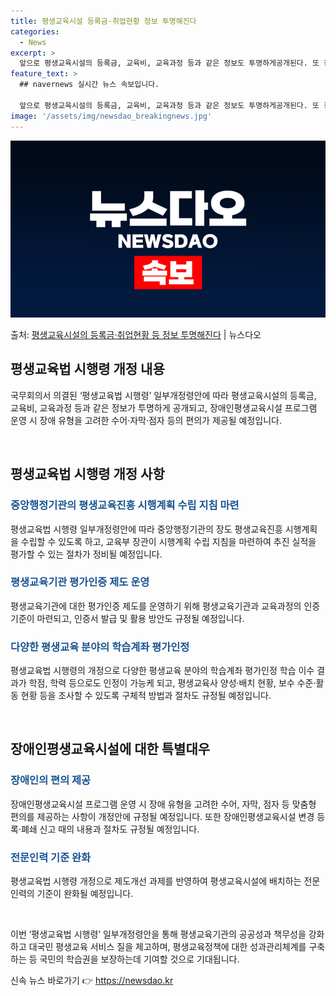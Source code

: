```yaml
---
title: 평생교육시설 등록금·취업현황 정보 투명해진다
categories:
  - News
excerpt: >
  앞으로 평생교육시설의 등록금, 교육비, 교육과정 등과 같은 정보도 투명하게공개된다. 또 장애인평생교육시설 프…
feature_text: >
  ## navernews 실시간 뉴스 속보입니다.

  앞으로 평생교육시설의 등록금, 교육비, 교육과정 등과 같은 정보도 투명하게공개된다. 또 장애인평생교육시설 프…
image: '/assets/img/newsdao_breakingnews.jpg'
---
```


![뉴스다오 속보](/assets/img/newsdao_breakingnews.jpg)

<p>출처: <a href="https://newsdao.kr/3569" rel="dofollow">평생교육시설의 등록금·취업현황 등 정보 투명해진다</a> | 뉴스다오</p>

<h2 data-ke-size="size26">평생교육법 시행령 개정 내용</h2>
국무회의서 의결된 ‘평생교육법 시행령’ 일부개정령안에 따라 평생교육시설의 등록금, 교육비, 교육과정 등과 같은 정보가 투명하게 공개되고, 장애인평생교육시설 프로그램 운영 시 장애 유형을 고려한 수어·자막·점자 등의 편의가 제공될 예정입니다.

<p data-ke-size="size16">&nbsp;</p>

<h2 data-ke-size="size24">평생교육법 시행령 개정 사항</h2>
<h3><span style="color: #1a5490;">중앙행정기관의 평생교육진흥 시행계획 수립 지침 마련</span></h3>
평생교육법 시행령 일부개정령안에 따라 중앙행정기관의 장도 평생교육진흥 시행계획을 수립할 수 있도록 하고, 교육부 장관이 시행계획 수립 지침을 마련하여 추진 실적을 평가할 수 있는 절차가 정비될 예정입니다.

<h3><span style="color: #1a5490;">평생교육기관 평가인증 제도 운영</span></h3>
평생교육기관에 대한 평가인증 제도를 운영하기 위해 평생교육기관과 교육과정의 인증 기준이 마련되고, 인증서 발급 및 활용 방안도 규정될 예정입니다.

<h3><span style="color: #1a5490;">다양한 평생교육 분야의 학습계좌 평가인정</span></h3>
평생교육법 시행령의 개정으로 다양한 평생교육 분야의 학습계좌 평가인정 학습 이수 결과가 학점, 학력 등으로도 인정이 가능케 되고, 평생교육사 양성·배치 현황, 보수 수준·활동 현황 등을 조사할 수 있도록 구체적 방법과 절차도 규정될 예정입니다.

<p data-ke-size="size16">&nbsp;</p>

<h2 data-ke-size="size24">장애인평생교육시설에 대한 특별대우</h2>
<h3><span style="color: #1a5490;">장애인의 편의 제공</span></h3>
장애인평생교육시설 프로그램 운영 시 장애 유형을 고려한 수어, 자막, 점자 등 맞춤형 편의를 제공하는 사항이 개정안에 규정될 예정입니다. 또한 장애인평생교육시설 변경 등록·폐쇄 신고 때의 내용과 절차도 규정될 예정입니다.

<h3><span style="color: #1a5490;">전문인력 기준 완화</span></h3>
평생교육법 시행령 개정으로 제도개선 과제를 반영하여 평생교육시설에 배치하는 전문인력의 기준이 완화될 예정입니다.

<p data-ke-size="size16">&nbsp;</p>

이번 ‘평생교육법 시행령’ 일부개정령안을 통해 평생교육기관의 공공성과 책무성을 강화하고 대국민 평생교육 서비스 질을 제고하며, 평생교육정책에 대한 성과관리체계를 구축하는 등 국민의 학습권을 보장하는데 기여할 것으로 기대됩니다. 

신속 뉴스 바로가기 👉 <a href="https://newsdao.kr" rel="dofollow">https://newsdao.kr</a>



